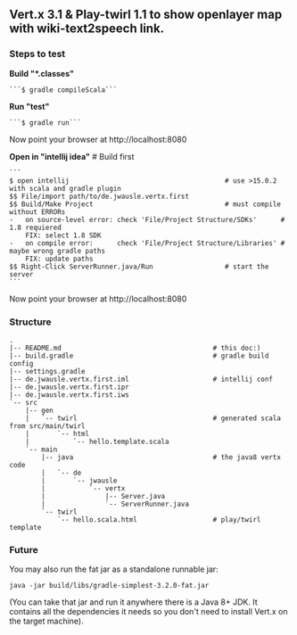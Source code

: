 ## Vert.x 3.1 & Play-twirl 1.1 to show openlayer map with wiki-text2speech link. 

### Steps to test 

**Build "*.classes"**

    ```$ gradle compileScala```

**Run "test"**

    ```$ gradle run```

Now point your browser at http://localhost:8080

**Open in "intellij idea"**   # Build first

    ```
    $ open intellij                                       # use >15.0.2 with scala and gradle plugin
    $$ File/import path/to/de.jwausle.vertx.first
    $$ Build/Make Project                                 # must compile without ERRORs
    -   on source-level error: check 'File/Project Structure/SDKs'      # 1.8 requiered
        FIX: select 1.8 SDK
    -   on compile error:      check 'File/Project Structure/Libraries' # maybe wrong gradle paths
        FIX: update paths
    $$ Right-Click ServerRunner.java/Run                  # start the server
    ```

Now point your browser at http://localhost:8080

### Structure

```
.
|-- README.md                                      # this doc:)
|-- build.gradle                                   # gradle build config
|-- settings.gradle
|-- de.jwausle.vertx.first.iml                     # intellij conf
|-- de.jwausle.vertx.first.ipr
|-- de.jwausle.vertx.first.iws
`-- src
    |-- gen
    |   `-- twirl                                  # generated scala from src/main/twirl
    |       `-- html
    |           `-- hello.template.scala
    `-- main
        |-- java                                   # the java8 vertx code
        |   `-- de
        |       `-- jwausle
        |           `-- vertx
        |               |-- Server.java
        |               `-- ServerRunner.java
        `-- twirl
            `-- hello.scala.html                   # play/twirl template

```

### Future 

You may also run the fat jar as a standalone runnable jar:

    java -jar build/libs/gradle-simplest-3.2.0-fat.jar

(You can take that jar and run it anywhere there is a Java 8+ JDK. It contains all the dependencies it needs so you
don't need to install Vert.x on the target machine).

